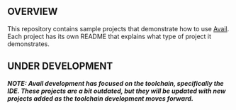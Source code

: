 OVERVIEW
--------------------------------------------------------------------------------
This repository contains sample projects that demonstrate how to use [Avail](https://github.com/AvailLang/Avail). 
Each project has its own README that explains what type of project it demonstrates.

## UNDER DEVELOPMENT
***NOTE: Avail development has focused on the toolchain, specifically the IDE. These projects are a bit outdated, but they will be updated with new projects added as the toolchain development moves forward.***
